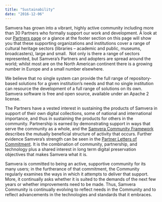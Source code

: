 ```yaml
---
title: "Sustainability"
date: "2016-12-06"
---
```


Samvera has grown into a vibrant, highly active community including more than 30 Partners who formally support our work and development. A look at our [Partners page](https://samvera.org/samvera-partners/) or a glance at the footer section on this page will show you that these supporting organizations and institutions cover a range of cultural heritage sectors (libraries – academic and public, museums, broadcasters), large and small.  Not only is there a range of sectors represented, but Samvera’s Partners and adopters are spread around the world; whilst most are on the North American continent there is a growing number in Europe and a small number elsewhere.

We believe that no single system can provide the full range of repository-based solutions for a given institution’s needs and that no single institution can resource the development of a full range of solutions on its own. Samvera software is free and open source, available under an Apache 2 license. 

The Partners have a vested interest in sustaining the products of Samvera in support of their own digital collections, some of national and international importance, and thus in sustaining the products for others in the community. Partnership is earned by demonstrating support in ways that serve the community as a whole, and the [Samvera Community Framework](https://samvera.atlassian.net/wiki/spaces/samvera/pages/405210590/Samvera+Community+Framework) describes the mutually beneficial structure of activity that occurs. Further evidence Samvera’s strength can be seen in the [Partner Letters of Commitment](https://samvera.atlassian.net/wiki/spaces/samvera/pages/426510729/Samvera+Partners). It is the combination of community, partnership, and technology plus a shared interest in long term digital preservation objectives that makes Samvera what it is. 

Samvera is committed to being an active, supportive community for its many users; in the furtherance of that commitment, the Community regularly examines the ways in which it attempts to deliver that support.  More, it continually asks whether it is suited to the demands of the next few years or whether improvements need to be made. Thus, Samvera Community is continually evolving to reflect needs in the Community and to reflect advancements in the technologies and standards that it embraces.
